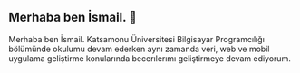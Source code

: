 ## Merhaba ben İsmail. 👋

Merhaba ben İsmail.
Katsamonu Üniversitesi Bilgisayar Programcılığı bölümünde okulumu devam ederken 
aynı zamanda veri, web ve mobil uygulama geliştirme konularında becerılerımı geliştirmeye devam ediyorum.



<!--
**ISOMAIL29/ISOMAIL29** is a ✨ _special_ ✨ repository because its `README.md` (this file) appears on your GitHub profile.

Here are some ideas to get you started:

- 🔭 I’m currently working on ...
- 🌱 I’m currently learning ...
- 👯 I’m looking to collaborate on ...
- 🤔 I’m looking for help with ...
- 💬 Ask me about ...
- 📫 How to reach me: ...
- 😄 Pronouns: ...
- ⚡ Fun fact: ...
-->
